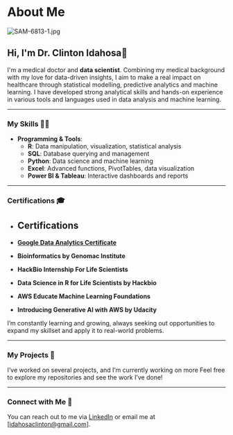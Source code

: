 # About Me

![SAM-6813-1.jpg](https://i.postimg.cc/hjWs2JRS/big-data-analytics-healthcare-examples-main.jpg)

## Hi, I'm Dr. Clinton Idahosa👋

I'm a medical doctor and **data scientist**. Combining my medical background with my love for data-driven insights, I aim to make a real impact on healthcare through statistical modelling, predictive analytics and machine learning. 
I have developed strong analytical skills and hands-on experience in various tools and languages used in data analysis and machine learning.

---

### My Skills 🧑‍💻

- **Programming & Tools**:
  - **R**: Data manipulation, visualization, statistical analysis
  - **SQL**: Database querying and management
  - **Python**: Data science and machine learning
  - **Excel**: Advanced functions, PivotTables, data visualization
  - **Power BI & Tableau**: Interactive dashboards and reports

---

### Certifications 🎓
- ## Certifications
 
- **[Google Data Analytics Certificate](https://www.credly.com/badges/131b6642-8d26-46f5-b761-5dcad25f3ef1/public_url)** 
- **Bioinformatics by Genomac Institute**   
- **HackBio Internship For Life Scientists**
- **Data Science in R for Life Scientists by Hackbio**
- **AWS Educate Machine Learning Foundations**
- **Introducing Generative AI with AWS by Udacity**

I’m constantly learning and growing, always seeking out opportunities to expand my skillset and apply it to real-world problems.

---

### My Projects 📝
I’ve worked on several projects, and I’m currently working on more
Feel free to explore my repositories and see the work I’ve done!

---

### Connect with Me 📧
You can reach out to me via [LinkedIn](https://www.linkedin.com/in/clinton-idahosa-ab3393188/) or email me at [idahosaclinton@gmail.com].

